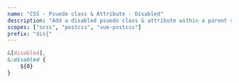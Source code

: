 ```yaml
---
name: "CSS - Psuedo class & Attribute - Disabled"
description: "Add a disabled psuedo class & attribute within a parent selector. The attribute is mostly for JavaScript frameworks"
scopes: ["scss", "postcss", "vue-postcss"]
prefix: "dis{"
---
```


```scss
&[disabled],
&:disabled {
	${0}
}
```

